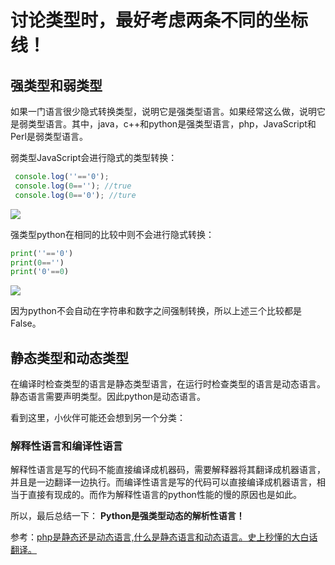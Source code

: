 
<BlogInfo id="1297" title="《流畅的python》学习笔记之python是什么类型的语言？" author="白日梦想猿" pv=0 read_times=0 pre_cost_time=40 category="《流畅的python》" tag_list="['动态', '强类型', '解析性']" create_time="2022.04.03 16:32:08.172840" update_time="2022.10.15 20:58:33" />

#  讨论类型时，最好考虑两条不同的坐标线！

## 强类型和弱类型

如果一门语言很少隐式转换类型，说明它是强类型语言。如果经常这么做，说明它是弱类型语言。其中，java，c++和python是强类型语言，php，JavaScript和Perl是弱类型语言。

弱类型JavaScript会进行隐式的类型转换：


```javascript
 console.log(''=='0');
 console.log(0==''); //true
 console.log(0=='0'); //ture
```

![](https://img-blog.csdnimg.cn/7510f2bfbd30421c838e9045c71ddc48.png)

强类型python在相同的比较中则不会进行隐式转换：

```python
print(''=='0')
print(0=='')
print('0'==0)
```

![](..image/2022/04/03/image-20220403163156-1.png)

 因为python不会自动在字符串和数字之间强制转换，所以上述三个比较都是False。

## 静态类型和动态类型

在编译时检查类型的语言是静态类型语言，在运行时检查类型的语言是动态语言。静态语言需要声明类型。因此python是动态语言。


看到这里，小伙伴可能还会想到另一个分类：

### 解释性语言和编译性语言

解释性语言是写的代码不能直接编译成机器码，需要解释器将其翻译成机器语言，并且是一边翻译一边执行。而编译性语言是写的代码可以直接编译成机器语言，相当于直接有现成的。而作为解释性语言的python性能的慢的原因也是如此。


所以，最后总结一下： **Python是强类型动态的解析性语言！**



参考：[php是静态还是动态语言,什么是静态语言和动态语言。史上秒懂的大白话翻译。](https://blog.csdn.net/weixin_42510060/article/details/115758489?ops_request_misc=%257B%2522request%255Fid%2522%253A%2522164897391616781685314952%2522%252C%2522scm%2522%253A%252220140713.130102334.pc%255Fall.%2522%257D&request_id=164897391616781685314952&biz_id=0&utm_medium=distribute.pc_search_result.none-task-blog-2~all~first_rank_ecpm_v1~rank_v31_ecpm-1-115758489.142^v5^pc_search_insert_es_download,157^v4^control&utm_term=%E9%9D%99%E6%80%81%E8%AF%AD%E8%A8%80%E5%BF%AB%E5%8A%A8%E6%80%81%E8%AF%AD%E8%A8%80%E6%85%A2&spm=1018.2226.3001.4187
"php是静态还是动态语言,什么是静态语言和动态语言。史上秒懂的大白话翻译。")


